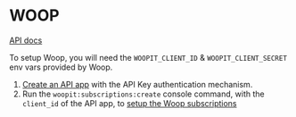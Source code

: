 WOOP
====

[API docs](https://woop.stoplight.io/)

To setup Woop, you will need the `WOOPIT_CLIENT_ID` &  `WOOPIT_CLIENT_SECRET` env vars provided by Woop.

1. [Create an API app](https://demo.coopcycle.org/admin/api/apps/new) with the API Key authentication mechanism.
2. Run the `woopit:subscriptions:create` console command, with the `client_id` of the API app, to [setup the Woop subscriptions](https://woop.stoplight.io/docs/carrier/1p9vn2atgetp4-subscriptions)
